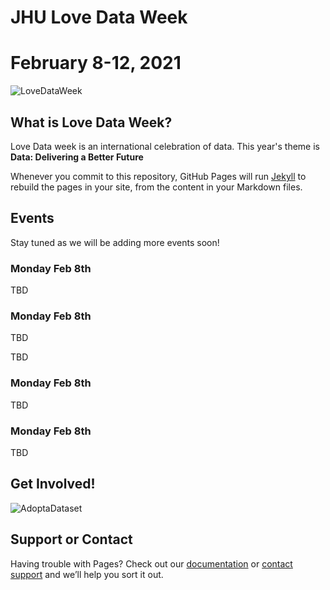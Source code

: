 # JHU Love Data Week 
# February 8-12, 2021

![LoveDataWeek](https://cms.icpsr.umich.edu/sites/default/files/Love%20Data%20Week%202021.png)

## What is Love Data Week?
Love Data week is an international celebration of data. This year's theme is **Data: Delivering a Better Future**

Whenever you commit to this repository, GitHub Pages will run [Jekyll](https://jekyllrb.com/) to rebuild the pages in your site, from the content in your Markdown files.

## Events

Stay tuned as we will be adding more events soon!

### Monday Feb 8th
TBD

### Monday Feb 8th
TBD

TBD 

### Monday Feb 8th
TBD

### Monday Feb 8th
TBD


## Get Involved! 

![AdoptaDataset](https://icpsrcms.web.itd.umich.edu/sites/default/files/news/Adopt%20a%20Dataset%20at%20ICPSR.jpg)

## Support or Contact

Having trouble with Pages? Check out our [documentation](https://docs.github.com/categories/github-pages-basics/) or [contact support](https://support.github.com/contact) and we’ll help you sort it out.
